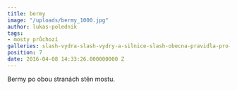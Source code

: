 ```yaml
---
title: bermy
image: "/uploads/bermy_1000.jpg"
author: lukas-polednik
tags:
- mosty průchozí
galleries: slash-vydra-slash-vydry-a-silnice-slash-obecna-pravidla-pro-upravu-rizikovych-mist
position: 7
date: 2016-04-08 14:33:26.000000000 Z
---
```

Bermy po obou stranách stěn mostu.

